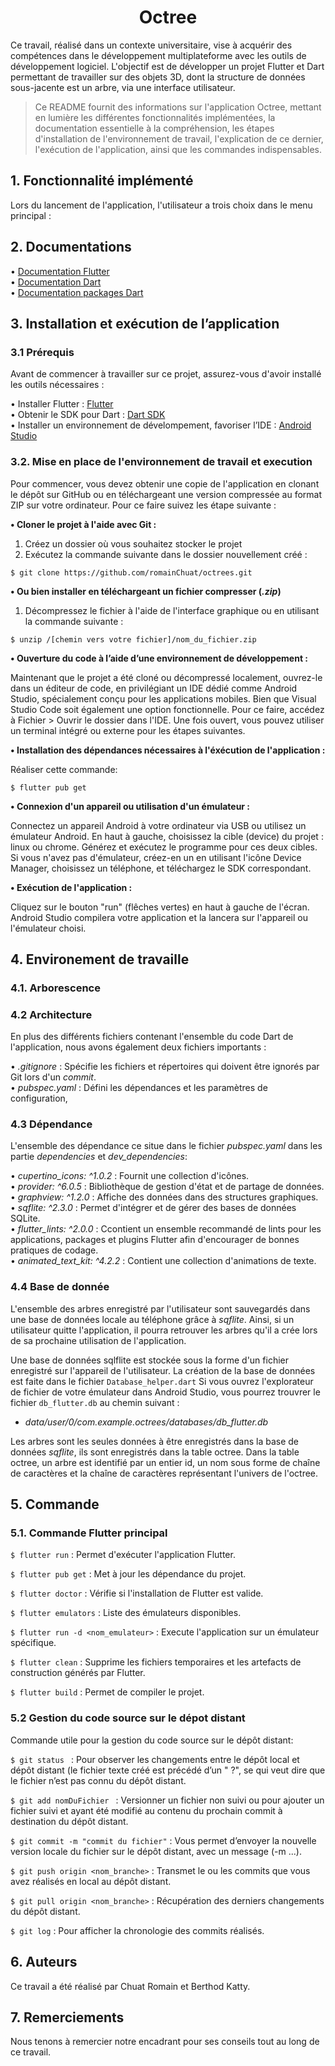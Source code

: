 <h1 align="center">Octree</h1>

<p>Ce travail, réalisé dans un contexte universitaire, vise à acquérir des compétences dans le développement multiplateforme avec les outils de développement logiciel. L'objectif est de développer un projet Flutter et Dart permettant de travailler sur des objets 3D, dont la structure de données sous-jacente est un arbre, via une interface utilisateur. </p>

> Ce README fournit des informations sur l'application Octree, mettant en lumière les différentes fonctionnalités implémentées, la documentation essentielle à la compréhension, les étapes d'installation de l'environnement de travail, l'explication de ce dernier, l'exécution de l'application, ainsi que les commandes indispensables.

## 1. Fonctionnalité implémenté
<p>Lors du lancement de l'application, l'utilisateur a trois choix dans le menu principal :</p>



## 2. Documentations
 • [Documentation Flutter](https://docs.flutter.dev/) <br>
 • [Documentation Dart](https://dart.dev/guides)<br>
 • [Documentation packages Dart](https://pub.dev/)<br>

 ## 3. Installation et exécution de l’application

### 3.1 Prérequis 

<par>Avant de commencer à travailler sur ce projet, assurez-vous d'avoir installé les outils nécessaires :</par>

 • Installer Flutter : [Flutter](https://docs.flutter.dev/get-started/install) <br>
 • Obtenir le SDK pour Dart : [Dart SDK](https://dart.dev/get-dart)<br>
 • Installer un environnement de dévelompement, favoriser l’IDE : [Android Studio](https://developer.android.com/codelabs/basic-android-kotlin-training-install-android-studio?hl=fr#0)<br>
 
 ### 3.2. Mise en place de l'environnement de travail et execution

 <par>Pour commencer, vous devez obtenir une copie de l'application en clonant le dépôt sur GitHub ou en téléchargeant une version compressée au format ZIP sur votre ordinateur. Pour ce faire suivez les étape suivante : </par>

**• Cloner le projet à l'aide avec Git :** 

 1. Créez un dossier où vous souhaitez stocker le projet<br>
 2. Exécutez la commande suivante dans le dossier nouvellement créé :<br>

 ```
$ git clone https://github.com/romainChuat/octrees.git
```

**• Ou bien installer en téléchargeant un fichier compresser (_.zip_)**

1. Décompressez le fichier à l'aide de l'interface graphique ou en utilisant la commande suivante : 
 ```
$ unzip /[chemin vers votre fichier]/nom_du_fichier.zip
```

**• Ouverture du code à l’aide d’une environnement de développement :**

<par>Maintenant que le projet a été cloné ou décompressé localement, ouvrez-le dans un éditeur de code, en privilégiant un IDE dédié comme Android Studio, spécialement conçu pour les applications mobiles. Bien que Visual Studio Code soit également une option fonctionnelle. Pour ce faire, accédez à Fichier > Ouvrir le dossier dans l'IDE. Une fois ouvert, vous pouvez utiliser un terminal intégré ou externe pour les étapes suivantes.</par>

**• Installation des dépendances nécessaires à l'éxécution de l'application :**

<par>Réaliser cette commande:</par>
 ```
$ flutter pub get
```

**• Connexion d'un appareil ou utilisation d'un émulateur :**

<par>Connectez un appareil Android à votre ordinateur via USB ou utilisez un émulateur Android. En haut à gauche, choisissez la cible (device) du projet : linux ou chrome. Générez et exécutez le programme pour ces deux cibles. Si vous n'avez pas d'émulateur, créez-en un en utilisant l'icône Device Manager, choisissez un téléphone, et téléchargez le SDK correspondant.</par>

**• Exécution de l'application :**

<par>Cliquez sur le bouton "run" (flêches vertes) en haut à gauche de l'écran. Android Studio compilera votre application et la lancera sur l'appareil ou l'émulateur choisi.</par>

## 4. Environement de travaille
### 4.1. Arborescence



### 4.2 Architecture

<p>En plus des différents fichiers contenant l'ensemble du code Dart de l'application, nous avons également deux fichiers importants :</p>

 • *.gitignore* : Spécifie les fichiers et répertoires qui doivent être ignorés par Git lors d'un *commit*. <br>
 • *pubspec.yaml* : Défini les dépendances et les paramètres de configuration, 

### 4.3 Dépendance

<par> L'ensemble des dépendance ce situe dans le fichier *pubspec.yaml* dans les partie *dependencies* et *dev_dependencies*: </par> <br>

 • *cupertino_icons: ^1.0.2* : Fournit une collection d'icônes. <br>
 • *provider: ^6.0.5* : Bibliothèque de gestion d'état et de partage de données. <br>
 • *graphview: ^1.2.0* : Affiche des données dans des structures graphiques.<br>
 • *sqflite: ^2.3.0* : Permet d'intégrer et de gérer des bases de données SQLite.<br>
 • *flutter_lints: ^2.0.0* : Ccontient un ensemble recommandé de lints pour les applications, packages et plugins Flutter afin d'encourager de bonnes pratiques de codage.<br>
 • *animated_text_kit: ^4.2.2* : Contient une collection d'animations de texte.
    

### 4.4 Base de donnée

L'ensemble des arbres enregistré par l'utilisateur sont sauvegardés dans une base de données locale au téléphone grâce à *sqflite*. Ainsi, si un utilisateur quitte l'application, il pourra retrouver les arbres qu'il a 
crée lors de sa prochaine utilisation de l'application.

Une base de données sqlflite est stockée sous la forme d'un fichier enregistré sur l'appareil de l'utilisateur. La création de la base de données est faite dans le fichier `Database_helper.dart`
Si vous ouvrez l'explorateur de fichier de votre émulateur dans Android Studio, vous pourrez trouvrer le fichier `db_flutter.db` au chemin suivant : 
- *data/user/0/com.example.octrees/databases/db_flutter.db*


Les arbres sont les seules données à être enregistrés dans la base de données *sqflite*, ils sont enregistrés dans la table octree. Dans la table octree, un arbre est identifié par un entier id, un nom sous forme de chaîne de caractères
et la chaîne de caractères représentant l'univers de l'octree.


## 5. Commande
  ### 5.1. Commande Flutter principal

 ``` $ flutter run ``` : Permet d'exécuter l'application Flutter.

``` $ flutter pub get ``` : Met à jour les dépendance du projet.

``` $ flutter doctor ``` : Vérifie si l'installation de Flutter est valide.

``` $ flutter emulators ``` : Liste des émulateurs disponibles.

``` $ flutter run -d <nom_emulateur> ``` : Execute l'application sur un émulateur spécifique.

``` $ flutter clean ``` : Supprime les fichiers temporaires et les artefacts de construction générés par Flutter.

``` $ flutter build ``` : Permet de compiler le projet.


### 5.2 Gestion du code source sur le dépot distant

Commande utile pour la gestion du code source sur le dépôt distant:

```$ git status ``` : Pour observer les changements entre le dépôt local et dépôt distant (le fichier texte créé est précédé d’un " ?", se qui veut dire que le fichier n’est pas connu du dépôt distant.

```$ git add nomDuFichier ``` : Versionner un fichier non suivi ou pour ajouter un fichier suivi et ayant été modifié au contenu du prochain commit à destination du dépôt distant.

```$ git commit -m "commit du fichier"``` : Vous permet d’envoyer la nouvelle version locale du
fichier sur le dépôt distant, avec un message (-m ...).

```$ git push origin <nom_branche>``` : Transmet le ou les commits que vous avez réalisés en local au dépôt distant.

```$ git pull origin <nom_branche>``` : Récupération des derniers changements du dépôt distant.

```$ git log``` : Pour afficher la chronologie des commits réalisés.



## 6. Auteurs
 Ce travail a été réalisé par Chuat Romain et Berthod Katty.

## 7. Remerciements
 Nous tenons à remercier notre encadrant pour ses conseils tout au long de ce travail.

